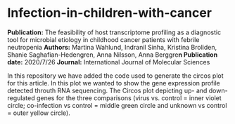 # Infection-in-children-with-cancer

**Publication:** The feasibility of host transcriptome profiling as a diagnostic tool for microbial etiology in childhood cancer patients with febrile neutropenia
**Authors:** Martina Wahlund, Indranil Sinha, Kristina Broliden, Shanie Saghafian-Hedengren, Anna Nilsson, Anna Berggre**n
Publication date:** 2020/7/26
**Journal:** International Journal of Molecular Sciences

In this repository we have added the code used to generate the circos plot for this article. In this plot we wanted to show the gene expression profile detected throuth RNA sequencing. The Circos plot depicting up- and down-regulated genes for the three comparisons (virus vs. control = inner violet circle; co-infection vs control = middle green circle and unknown vs control = outer yellow circle).
